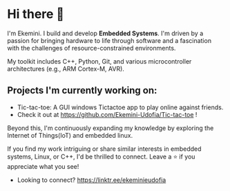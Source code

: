 # **Hi there** 👋


I'm Ekemini.
I build and develop __Embedded Systems__. I'm driven by a passion for bringing hardware to life through software and a fascination with the challenges of resource-constrained environments.

My toolkit includes C++, Python, Git, and various microcontroller architectures (e.g., ARM Cortex-M, AVR). 

## Projects I'm currently working on:
- Tic-tac-toe: A GUI windows Tictactoe app to play online against friends.
- Check it out at https://github.com/Ekemini-Udofia/Tic-tac-toe !

Beyond this, I'm continuously expanding my knowledge by exploring the Internet of Things(IoT) and embedded linux.

If you find my work intriguing or share similar interests in embedded systems, Linux, or C++, I'd be thrilled to connect. Leave a ⭐ if you appreciate what you see!

- Looking to connect?
  https://linktr.ee/ekeminieudofia
